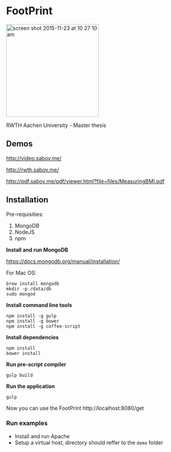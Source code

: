 FootPrint
=========

<img width="250" alt="screen shot 2015-11-23 at 10 27 10 am" src="https://cloud.githubusercontent.com/assets/1277720/11333275/c9013286-91cc-11e5-81b4-bf0ca81b51ce.png">


RWTH Aachen University - Master thesis

## Demos

http://video.sabov.me/

http://rwth.sabov.me/

http://pdf.sabov.me/pdf/viewer.html?file=files/MeasuringBMI.pdf

## Installation

Pre-requisities:

1. MongoDB
2. NodeJS
3. npm
 
**Install and run MongoDB**

https://docs.mongodb.org/manual/installation/

For Mac OS:
```
brew install mongodb
mkdir -p /data/db
sudo mongod
```

**Install command line tools**
```
npm install -g gulp
npm install -g bower
npm install -g coffee-script
```
**Install dependencies**
```
npm install
bower install
```

**Run pre-script compiler**
```
gulp build
```

**Run the application**
```
gulp
```

Now you can use the FootPrint
http://localhost:8080/get

### Run examples

- Install and run Apache
- Setup a virtual host, directory should reffer to the `demo` folder
